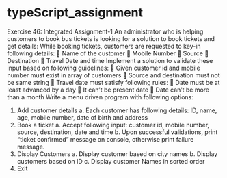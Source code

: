 # typeScript_assignment
Exercise 46: Integrated Assignment-1 
An administrator who is helping customers to book bus tickets is looking for a solution to book tickets 
and get details: 
While booking tickets, customers are requested to key-in following details: 
 Name of the customer 
 Mobile Number 
 Source 
 Destination 
 Travel Date and time 
Implement a solution to validate these input based on following guidelines: 
 Given customer id and mobile number must exist in array of customers 
 Source and destination must not be same string 
 Travel date must satisfy following rules: 
 Date must be at least advanced by a day 
 It can’t be present date 
 Date can’t be more than a month 
Write a menu driven program with following options: 
1. Add customer details 
a. Each customer has following details: ID, name, age, mobile number, date of birth and 
address 
2. Book a ticket 
a. Accept following input: customer id, mobile number, source, destination, date and time 
b. Upon successful validations, print “ticket confirmed” message on console, otherwise 
print failure message.
3. Display Customers 
a. Display customer based on city names 
b. Display customers based on ID 
c. Display customer Names in sorted order 
4. Exit 
